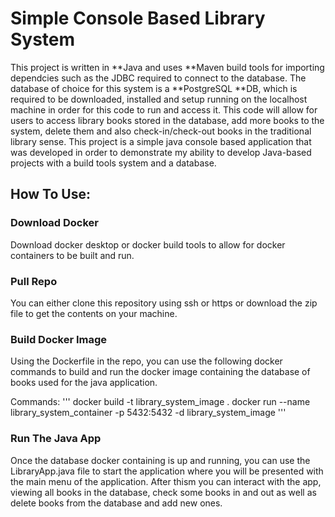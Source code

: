 # Simple Console Based Library System

This project is written in **Java and uses **Maven build tools for importing dependcies such as the JDBC required to connect to the database. The database of choice for this system is a **PostgreSQL **DB, which is required to be downloaded, installed and setup running on the localhost machine in order for this code to run and access it. This code will allow for users to access library books stored in the database, add more books to the system, delete them and also check-in/check-out books in the traditional library sense. This project is a simple java console based application that was developed in order to demonstrate my ability to develop Java-based projects with a build tools system and a database.

## How To Use:
### Download Docker
Download docker desktop or docker build tools to allow for docker containers to be built and run.
### Pull Repo
You can either clone this repository using ssh or https or download the zip file to get the contents on your machine.
### Build Docker Image
Using the Dockerfile in the repo, you can use the following docker commands to build and run the docker image containing the database of books used for the java application. 

Commands:
'''
docker build -t library_system_image .
docker run --name library_system_container -p 5432:5432 -d library_system_image
'''

### Run The Java App
Once the database docker containing is up and running, you can use the LibraryApp.java file to start the application where you will be presented with the main menu of the application. After thism you can interact with the app, viewing all books in the database, check some books in and out as well as delete books from the database and add new ones.
